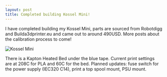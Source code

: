 ```yaml
---
layout: post
title: Completed building Kossel Mini!
---
```


I have completed building my Kossel Mini, parts are sourced from Robotdigg and Builda3dprinter.eu and came out to around 490USD. More posts about the calibration process to come!

![Kossel Mini][logo]

[logo]: https://i.imgur.com/7T90Qjt.jpg "Kossel Mini"

There is a Kapton Heated Bed under the blue tape. Current print settings are at 208C for PLA and 60C for the bed. Planned updates: fuse switch for the power supply (IEC320 C14), print a top spool mount, PSU mount. 
